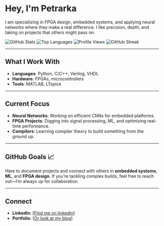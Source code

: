 # Hey, I'm Petrarka

 I am specializing in FPGA design, embedded systems, and applying neural networks where they make a real difference. I like precision, depth, and taking on projects that others might pass on.

![GitHub Stats](https://github-readme-stats.vercel.app/api?username=PetrarkaR&show_icons=true&theme=dark)
![Top Languages](https://github-readme-stats.vercel.app/api/top-langs/?username=PetrarkaR&layout=compact&theme=dark)
![Profile Views](https://komarev.com/ghpvc/?username=PetrarkaR&color=green)
![GitHub Streak](https://github-readme-streak-stats.herokuapp.com/?user=PetrarkaR&theme=dark)



---

## What I Work With

- **Languages**: Python, C/C++, Verilog, VHDL
- **Hardware**: FPGAs, microcontrollers
- **Tools**: MATLAB, LTspice

---

## Current Focus 

- **Neural Networks**: Working on efficient CNNs for embedded platforms.
- **FPGA Projects**: Digging into signal processing, ML, and optimizing real-time performance.
- **Compilers**: Learning compiler theory to build something from the ground up.

---

## GitHub Goals 📈

Here to document projects and connect with others in **embedded systems**, **ML**, and **FPGA design**. If you’re tackling complex builds, feel free to reach out—I’m always up for collaboration.

---

## Connect

- **LinkedIn**: [[Find me on linkedin](https://www.linkedin.com/in/petar-ristic-894890296/)]
- **Portfolio**: [[Or look at my blog](https://petrarkar.github.io)]

